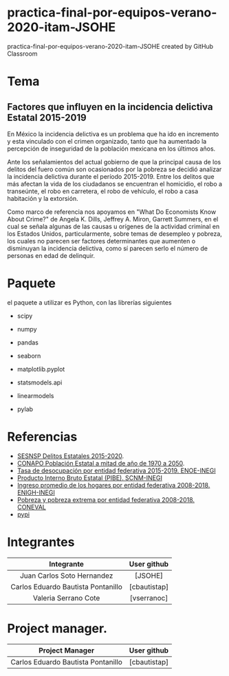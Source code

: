 # practica-final-por-equipos-verano-2020-itam-JSOHE
practica-final-por-equipos-verano-2020-itam-JSOHE created by GitHub Classroom

# Tema
## Factores que influyen en la incidencia delictiva Estatal 2015-2019

En México la incidencia delictiva es un problema que ha ido en incremento y esta vinculado con el crimen organizado, tanto que ha aumentado la percepción de inseguridad de la población mexicana en los últimos años.

Ante los señalamientos del actual gobierno de que la principal causa de los delitos del fuero común son ocasionados por la pobreza se decidió analizar la incidencia delictiva durante el período 2015-2019. Entre los delitos que más afectan la vida de los ciudadanos se encuentran el homicidio, el robo a transeúnte, el robo en carretera, el robo de vehículo, el robo a casa habitación y la extorsión.

Como marco de referencia nos apoyamos en "What Do Economists Know About Crime?" de Angela K. Dills, Jeffrey A. Miron, Garrett Summers, en el cual se señala algunas de las causas u orígenes de la actividad criminal en los Estados Unidos, particularmente, sobre temas de desempleo y pobreza, los cuales no parecen ser factores determinantes que aumenten o disminuyan la incidencia delictiva, como sí parecen serlo el número de personas en edad de delinquir.

# Paquete
el paquete a utilizar es Python, con las librerías siguientes

- scipy

- numpy

- pandas

- seaborn

- matplotlib.pyplot

- statsmodels.api

- linearmodels

- pylab

# Referencias 

  * [SESNSP Delitos Estatales 2015-2020](https://drive.google.com/file/d/1bTw6UPfW49FKh4dDFefoYMr9skcgkf-0/view?usp=sharing).
  * [CONAPO Población Estatal a mitad de año de 1970 a 2050](http://www.conapo.gob.mx/work/models/CONAPO/Datos_Abiertos/Proyecciones2018/pob_mit_proyecciones.csv).
  * [Tasa de desocupación por entidad federativa 2015-2019. ENOE-INEGI](https://www.inegi.org.mx/programas/enoe/15ymas/)
  * [Producto Interno Bruto Estatal (PIBE). SCNM-INEGI](https://www.inegi.org.mx/sistemas/bie/)
  * [Ingreso promedio de los hogares por entidad federativa 2008-2018. ENIGH-INEGI](https://www.inegi.org.mx/programas/enigh/nc/2018/)
  * [Pobreza y pobreza extrema por entidad federativa 2008-2018. CONEVAL](https://www.coneval.org.mx/Paginas/principal.aspx)
  * [pypi](https://pypi.org/project/linearmodels/)

  
# Integrantes 
|Integrante|User github|
|:--:|:--:|
|Juan Carlos Soto Hernandez|[JSOHE]|
|Carlos Eduardo Bautista Pontanillo|      [cbautistap]|
|Valeria Serrano Cote|       [vserranoc]|

# Project manager. 
|Project Manager|User github|
|:--:|:--:|
|Carlos Eduardo Bautista Pontanillo|[cbautistap]|
